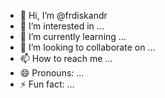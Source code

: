 - 👋 Hi, I’m @frdiskandr
- 👀 I’m interested in ...
- 🌱 I’m currently learning ...
- 💞️ I’m looking to collaborate on ...
- 📫 How to reach me ...
- 😄 Pronouns: ...
- ⚡ Fun fact: ...

<!---
frdiskandr/frdiskandr is a ✨ special ✨ repository because its `README.md` (this file) appears on your GitHub profile.
You can click the Preview link to take a look at your changes.
--->
